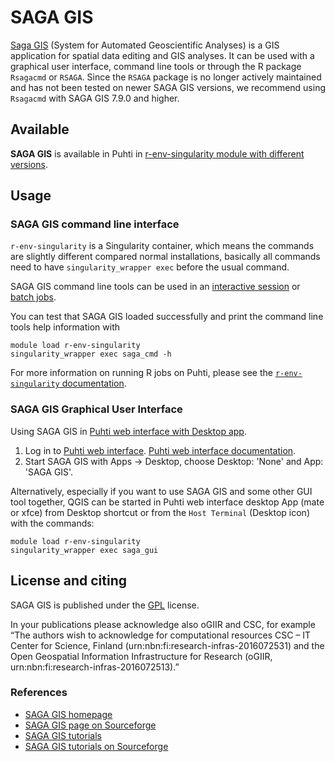 # SAGA GIS

[Saga GIS](http://www.saga-gis.org/) (System for Automated Geoscientific Analyses) is a GIS application for spatial data editing and GIS analyses. It can be used with a graphical user interface, command line tools or through the R package `Rsagacmd` or `RSAGA`. Since the `RSAGA` package is no longer actively maintained and has not been tested on newer SAGA GIS versions, we recommend using `Rsagacmd` with SAGA GIS 7.9.0 and higher.

## Available

__SAGA GIS__ is available in Puhti in [r-env-singularity module  with different versions](r-env-for-gis.md).

## Usage 

### SAGA GIS command line interface

`r-env-singularity` is a Singularity container, which means the commands are slightly different compared normal installations, basically all commands need to have `singularity_wrapper exec` before the usual command.

SAGA GIS command line tools can be used in an [interactive session](../computing/running/interactive-usage.md) or [batch jobs](../computing/running/getting-started.md).

You can test that SAGA GIS loaded successfully and print the command line tools help information with

```
module load r-env-singularity 
singularity_wrapper exec saga_cmd -h
```

For more information on running R jobs on Puhti, please see the [`r-env-singularity` documentation](r-env-singularity.md).

### SAGA GIS Graphical User Interface

Using SAGA GIS in [Puhti web interface with Desktop app](../computing/webinterface/desktop.md).

1. Log in to [Puhti web interface](https://puhti.csc.fi). [Puhti web interface documentation](../computing/webinterface/desktop.md).
2. Start SAGA GIS with Apps -> Desktop, choose Desktop: 'None' and App: 'SAGA GIS'.

Alternatively, especially if you want to use SAGA GIS and some other GUI tool together, QGIS can be started in Puhti web interface desktop App (mate or xfce) from Desktop shortcut or from the `Host Terminal` (Desktop icon) with the commands:

```
module load r-env-singularity 
singularity_wrapper exec saga_gui
```


## License and citing

SAGA GIS is published under the [GPL](http://www.gnu.org/licenses/gpl.html) license. 

In your publications please acknowledge also oGIIR and CSC, for example “The authors wish to acknowledge for computational resources CSC – IT Center for Science, Finland (urn:nbn:fi:research-infras-2016072531) and the Open Geospatial Information Infrastructure for Research (oGIIR, urn:nbn:fi:research-infras-2016072513).”

### References

* [SAGA GIS homepage](http://saga-gis.sourceforge.net/en/)
* [SAGA GIS page on Sourceforge](https://sourceforge.net/projects/saga-gis/)
* [SAGA GIS tutorials](https://sagatutorials.wordpress.com/)
* [SAGA GIS tutorials on Sourceforge](https://sourceforge.net/p/saga-gis/wiki/Tutorials/)
